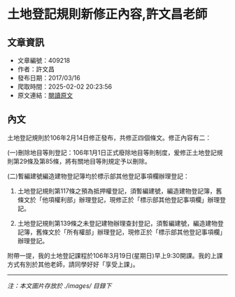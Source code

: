 # 土地登記規則新修正內容,許文昌老師

## 文章資訊
- 文章編號：409218
- 作者：許文昌
- 發布日期：2017/03/16
- 爬取時間：2025-02-02 20:23:56
- 原文連結：[閱讀原文](https://real-estate.get.com.tw/Columns/detail.aspx?no=409218)

## 內文
土地登記規則於106年2月14日修正發布，共修正四個條文。修正內容有二：

(一)刪除地目等則登記：106年1月1日正式廢除地目等則制度，爰修正土地登記規則第29條及第85條，將有關地目等則規定予以刪除。

(二)暫編建號編造建物登記簿均於標示部其他登記事項欄辦理登記：

1. 土地登記規則第117條之預為抵押權登記，須暫編建號，編造建物登記簿，舊條文於「他項權利部」辦理登記，現修正於「標示部其他登記事項欄」辦理登記。

2. 土地登記規則第139條之未登記建物辦理查封登記，須暫編建號，編造建物登記簿，舊條文於「所有權部」辦理登記，現修正於「標示部其他登記事項欄」辦理登記。

附帶一提，我的土地登記課程於106年3月19日(星期日)早上9:30開課。我的上課方式有別於其他老師，請同學好好「享受上課」。

---
*注：本文圖片存放於 ./images/ 目錄下*
